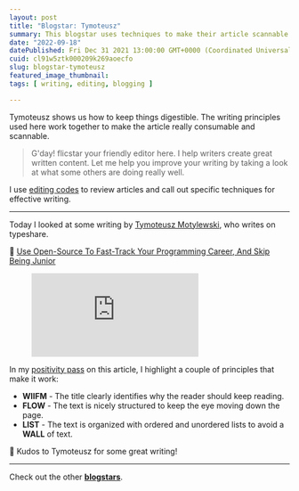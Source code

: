 ```yaml
---
layout: post
title: "Blogstar: Tymoteusz"
summary: This blogstar uses techniques to make their article scannable and consumable.
date: "2022-09-18"
datePublished: Fri Dec 31 2021 13:00:00 GMT+0000 (Coordinated Universal Time)
cuid: cl91w5ztk000209k269aoecfo
slug: blogstar-tymoteusz
featured_image_thumbnail: 
tags: [ writing, editing, blogging ]

---
```


Tymoteusz shows us how to keep things digestible. The writing principles used here work together to make the article really consumable and scannable. 


> G'day! flicstar your friendly editor here. I help writers create great written content. Let me help you improve your writing by taking a look at what some others are doing really well.

I use [editing codes](https://github.com/open-strategy-partners/editing-codes) to review articles and call out specific techniques for effective writing.

---

Today I looked at some writing by [Tymoteusz Motylewski](https://typeshare.co/tmotyl), who writes on typeshare. 

📝 [Use Open-Source To Fast-Track Your Programming Career, And Skip Being Junior](https://typeshare.co/tmotyl/posts/day-9-1-tip-i-would-give-someone-who-wanted-to-get-started-working-in-industry-rstg)

<!-- blank line -->
<figure class="video_container">
  <iframe src="https://www.youtube.com/embed/xzJU_VC0mik" frameborder="0" allowfullscreen="true"> </iframe>
</figure>
<!-- blank line -->


In my [positivity pass](https://openstrategypartners.com/blog/the-positivity-pass-and-why-we-do-it/) on this article, I highlight a couple of principles that make it work:

- **WIIFM** - The title clearly identifies why the reader should keep reading.
- **FLOW** - The text is nicely structured to keep the eye moving down the page.
- **LIST** - The text is organized with ordered and unordered lists to avoid a **WALL** of text.

🎉 Kudos to Tymoteusz for some great writing! 

---

Check out the other **[blogstars](https://flicstar.com/blogstars)**.